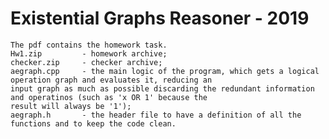 # Existential Graphs Reasoner - 2019
	The pdf contains the homework task.
	Hw1.zip  		- homework archive;
	checker.zip 	- checker archive;
	aegraph.cpp		- the main logic of the program, which gets a logical operation graph and evaluates it, reducing an
	input graph as much as possible discarding the redundant information and operatinos (such as 'x OR 1' because the
	result will always be '1');
	aegraph.h 		- the header file to have a definition of all the functions and to keep the code clean.